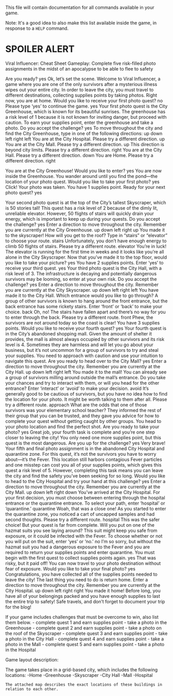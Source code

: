 This file will contain documentation for all commands available in your game.

Note:  It's a good idea to also make this list available inside the game, in response to a `HELP` command.

# SPOILER ALERT

Viral Influencer: Cheat Sheet
Gameplay: Complete five risk-filled photo assignments in the midst of an apocalypse to be able to flee to safety

Are you ready?
yes
Ok, let’s set the scene. Welcome to Viral Influencer, a game where you are one of the only survivors after a mysterious illness wipes out your entire city. In order to leave the city, you must travel to different destinations, collecting supplies points by taking photos. Right now, you are at home. Would you like to receive your first photo quest?
no
Please type ‘yes’ to continue the game. 
yes
Your first photo quest is the City Greenhouse, which is known for its beautiful sunrises. The greenhouse has a risk level of 1 because it is not known for inviting danger, but proceed with caution. To earn your supplies point, enter the greenhouse and take a photo. Do you accept the challenge?
yes
To move throughout the city and find the City Greenhouse, type in one of the following directions:
up
down
left
right
left
You are at the City Hospital. Please try a different direction. 
up
You are at the City Mall. Please try a different direction. 
up
This direction is beyond city limits. Please try a different direction.
right
You are at the City Hall. Please try a different direction.
down
You are Home. Please try a different direction. 
right

You are at the City Greenhouse! Would you like to enter?
yes
You are now inside the Greenhouse. You wander around until you find the pond—the location of your photo quest. Would you like to take your first photo?
yes
Click! Your photo was taken. You have 1 supplies point.
Ready for your next photo quest?
yes

Your second photo quest is at the top of the City’s tallest Skyscraper, which is 50 stories tall! This quest has a risk level of 2 because of the dimly lit, unreliable elevator. However, 50 flights of stairs will quickly drain your energy, which is important to keep up during your quests. Do you accept the challenge?
yes
Enter a direction to move throughout the city. Remember you are currently at the City Greenhouse. 
up
down
left
right
up
You made it to the skyscraper! How will you get to the roof? Type in “stairs” or “elevator” to choose your route. 
stairs
Unfortunately, you don’t have enough energy to climb 50 flights of stairs. Please try a different route. 
elevator
You’re in luck! The elevator is running for the first time in weeks and it looks like you’re all alone in the City Skyscraper. Now that you’ve made it to the top floor, would you like to take your picture?
yes
You have 2 supplies points. Enter ‘yes’ to receive your third quest.
yes
Your third photo quest is the City Hall, with a risk level of 3. The infrastructure is decaying and potentially dangerous survivors may be looming, so enter at your own risk. Do you accept the challenge?
yes
Enter a direction to move throughout the city. Remember you are currently at the City Skyscraper. 
up
down
left
right
left
You have made it to the City Hall. Which entrance would you like to go through? A group of other survivors is known to hang around the front entrance, but the back entrance has some rickety stairs. Enter ‘front’ or ‘back’ to make your choice. 
back
Oh, no! The stairs have fallen apart and there’s no way for you to enter through the back. Please try a different route. 
front
Phew, the survivors are not around today so the coast is clear!
You have 3 supplies points. 
Would you like to receive your fourth quest?
yes
Your fourth quest is in the City’s abandoned shopping mall. Given the amount of shelter it provides, the mall is almost always occupied by other survivors and its risk level is 4. Sometimes they are harmless and will let you go about your business, but it’s not uncommon for a group of survivors to try and steal your supplies. You need to approach with caution and use your intuition to navigate this quest. Are you ready to head over to the City Mall?
yes
Enter a direction to move throughout the city. Remember you are currently at the City Hall. 
up
down
left
right
left
You made it to the mall! You can already see a group of survivors milling around outside the mall’s entrance. Do you take your chances and try to interact with them, or will you head for the other entrance? Enter ‘interact’ or ‘avoid’ to make your decision. 
avoid
It’s generally good to be cautious of survivors, but you have no idea how to find the location for your photo. It might be worth talking to them after all. Please try a different route. 
approach
What are the odds that one of those survivors was your elementary school teacher? They informed the rest of their group that you can be trusted, and they gave you advice for how to complete your quest without getting caught by other groups. You head to your photo location and find the perfect shot. Are you ready to take your photo?
yes
Great job, your fourth task is complete and you’re one step closer to leaving the city! You only need one more supplies point, but this quest is the most dangerous. Are you up for the challenge?
yes
Very brave! Your fifth and final photo assignment is in the abandoned City Hospital and quarantine zone. For this quest, it’s not the survivors you have to worry about—it’s the Fever. This location still harbors contagious Fever particles and one misstep can cost you all of your supplies points, which gives this quest a risk level of 5. However, completing this task means you can leave the city and find the safety you’ve been seeking for so long. Would you like to head to the City Hospital and try your hand at this challenge?
yes
Enter a direction to move throughout the city. Remember you are currently at the City Mall. 
up
down
left
right
down
You’ve arrived at the City Hospital. For your first decision, you must choose between entering through the hospital entrance or the quarantine entrance. To select your path, enter ‘hospital’ or ‘quarantine.’
quarantine
Woah, that was a close one! As you started to enter the quarantine zone, you noticed a cart of uncapped samples and had second thoughts. Please try a different route. 
hospital
This was the safer choice! But your quest is far from complete. Will you put on one of the hazmat suits you see laying around? This suit might keep you safe from exposure, or it could be infected with the Fever. To choose whether or not you will put on the suit, enter ‘yes’ or ‘no.’
no
I’m so sorry, but without the hazmat suit you had a dangerous exposure to the Fever and you are required to return your supplies points and enter quarantine. You must begin with the first quest to collect supplies points again. 
yes
That was risky, but it paid off! You can now travel to your photo destination without fear of exposure. Would you like to take your final photo?
yes
Congratulations, you have collected all of the supplies points needed to leave the city! The last thing you need to do is return home. Enter a direction to move throughout the city. Remember you are currently at the City Hospital. 
up
down
left
right
right
You made it home! Before long, you have all of your belongings packed and you have enough supplies to last the entire trip to safety! Safe travels, and don’t forget to document your trip for the blog!


If your game includes challenges that must be overcome to win, also list them below.
    - complete quest 1 and earn supplies point - take a photo in the Greenhouse
    - complete quest 2 and earn supplies point - take a photo on the roof of the Skyscraper
    - complete quest 3 and earn supplies point - take a photo in the City Hall
    - complete quest 4 and earn supplies point - take a photo in the Mall
    - complete quest 5 and earn supplies point - take a photo in the Hospital


Game layout description:

The game takes place in a grid-based city, which includes the following locations:
    -Home
    -Greenhouse
    -Skyscraper
    -City Hall
    -Mall
    -Hospital

    The attached map describes the exact locations of these buildings in relation to each other. 
